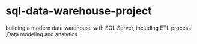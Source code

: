 # sql-data-warehouse-project
building a modern data warehouse with SQL Server, including ETL process ,Data modeling and analytics
